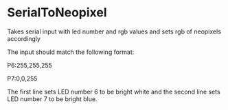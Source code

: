 SerialToNeopixel
================

Takes serial input with led number and rgb values and sets rgb of neopixels accordingly



The input should match the following format:

P6:255,255,255

P7:0,0,255


The first line sets LED number 6 to be bright white and the second line sets LED number 7 to be bright blue.
